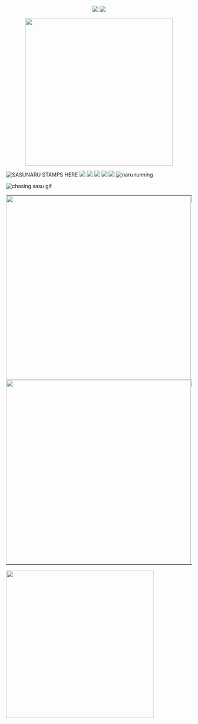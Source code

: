 <p align="center">
  <img src="https://komarev.com/ghpvc/?username=ZPIIDR&color=539289&style=plastic&label=profile_views_⟢" />
  <img src="https://cdn.discordapp.com/attachments/1249866886687227914/1388250985419505755/IMG_5357.gif?ex=68604cfb&is=685efb7b&hm=0b43819d089249d8df945a0d1c8bbd9a1cf3524cb030b9908c73ee73f369b180&" />
</p>


<p align="center">
  <a href="https://spotify-github-profile.kittinanx.com/api/view.svg?uid=31n7g6dvqqckkvzd64dbkpkhaqqq&redirect=true">
    <img src="https://spotify-github-profile.kittinanx.com/api/view.svg?uid=31n7g6dvqqckkvzd64dbkpkhaqqq&cover_image=true&theme=novatorem&show_offline=false&background_color=121212&interchange=false" width="400" />
  </a>
</p>

![SASUNARU STAMPS HERE](https://files.catbox.moe/p26jqw.webp)
![](https://files.catbox.moe/iyq016.gif)
![](https://files.catbox.moe/d3g4us.png)
![](https://files.catbox.moe/481rsg.webp)
![](https://files.catbox.moe/ehp5m4.pnj)
![](https://files.catbox.moe/bmmbsh.png)
 ![naru running](https://dl.glitter-graphics.com/pub/632/632861pojwqs3scx.gif)

 ![chasing sasu gif](https://files.catbox.moe/t1wjrf.webp) 


<table style="border-collapse: collapse;" cellspacing="0" cellpadding="0">
  <tr>
    <td style="border: none; padding: 0; margin: 0; background: transparent;">
      <img src="https://files.catbox.moe/1x7j3p.jpeg" width="500" style="border:none; box-shadow:none;"/>
    </td>
    <td style="border: none; padding: 0; margin: 0; background: transparent;">
      <img src="https://files.catbox.moe/ca9nr4.jpeg" width="500" style="border:none; box-shadow:none;"/>
    </td>
  </tr>
  <tr>
    <td style="border: none; padding: 0; margin: 0; background: transparent;">
      <img src="https://files.catbox.moe/u2fvh9.png" width="500" style="border:none; box-shadow:none;"/>
    </td>
    <td style="border: none; padding: 0; margin: 0; background: transparent;">
      <img src="https://files.catbox.moe/bagenv.png" width="500" style="border:none; box-shadow:none;"/>
    </td>
  </tr>
</table>




<a href="https://spotify-github-profile.kittinanx.com/api/view.svg?uid=hkt9qrnjep5f745l6b06b71oo&redirect=true">
  <img src="https://spotify-github-profile.kittinanx.com/api/view.svg?uid=hkt9qrnjep5f745l6b06b71oo&cover_image=true&theme=novatorem&show_offline=false&background_color=121212&interchange=false" width="400" />
</a>

